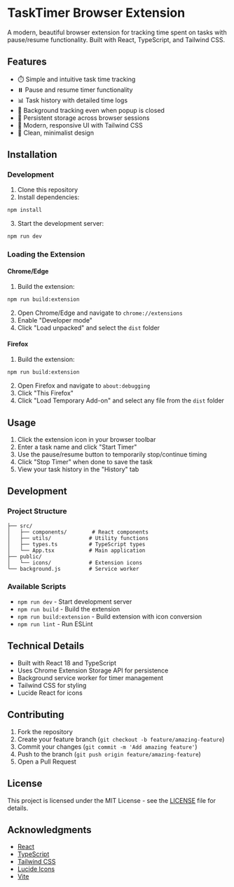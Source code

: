 # TaskTimer Browser Extension

A modern, beautiful browser extension for tracking time spent on tasks with pause/resume functionality. Built with React, TypeScript, and Tailwind CSS.


## Features

- ⏱️ Simple and intuitive task time tracking
- ⏸️ Pause and resume timer functionality
- 📊 Task history with detailed time logs
- 🎯 Background tracking even when popup is closed
- 💾 Persistent storage across browser sessions
- 🎨 Modern, responsive UI with Tailwind CSS
- 🌙 Clean, minimalist design

## Installation

### Development

1. Clone this repository
2. Install dependencies:
```bash
npm install
```
3. Start the development server:
```bash
npm run dev
```

### Loading the Extension

#### Chrome/Edge
1. Build the extension:
```bash
npm run build:extension
```
2. Open Chrome/Edge and navigate to `chrome://extensions`
3. Enable "Developer mode"
4. Click "Load unpacked" and select the `dist` folder

#### Firefox
1. Build the extension:
```bash
npm run build:extension
```
2. Open Firefox and navigate to `about:debugging`
3. Click "This Firefox"
4. Click "Load Temporary Add-on" and select any file from the `dist` folder

## Usage

1. Click the extension icon in your browser toolbar
2. Enter a task name and click "Start Timer"
3. Use the pause/resume button to temporarily stop/continue timing
4. Click "Stop Timer" when done to save the task
5. View your task history in the "History" tab

## Development

### Project Structure

```
├── src/
│   ├── components/        # React components
│   ├── utils/            # Utility functions
│   ├── types.ts          # TypeScript types
│   └── App.tsx           # Main application
├── public/
│   └── icons/            # Extension icons
└── background.js         # Service worker
```

### Available Scripts

- `npm run dev` - Start development server
- `npm run build` - Build the extension
- `npm run build:extension` - Build extension with icon conversion
- `npm run lint` - Run ESLint

## Technical Details

- Built with React 18 and TypeScript
- Uses Chrome Extension Storage API for persistence
- Background service worker for timer management
- Tailwind CSS for styling
- Lucide React for icons

## Contributing

1. Fork the repository
2. Create your feature branch (`git checkout -b feature/amazing-feature`)
3. Commit your changes (`git commit -m 'Add amazing feature'`)
4. Push to the branch (`git push origin feature/amazing-feature`)
5. Open a Pull Request

## License

This project is licensed under the MIT License - see the [LICENSE](LICENSE) file for details.

## Acknowledgments

- [React](https://reactjs.org/)
- [TypeScript](https://www.typescriptlang.org/)
- [Tailwind CSS](https://tailwindcss.com/)
- [Lucide Icons](https://lucide.dev/)
- [Vite](https://vitejs.dev/)